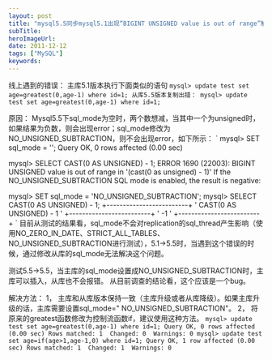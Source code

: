 ```yaml
---
layout: post 
title: "mysql5.5同步mysql5.1出现“BIGINT UNSIGNED value is out of range”解决方法"
subTitle: 
heroImageUrl: 
date: 2011-12-12
tags: ["MySQL"]
keywords: 
---
```


线上遇到的错误：
主库5.1版本执行下面类似的语句
`
mysql> update test set age=greatest(0,age-1) where id=1;
从库5.5版本复制出错：
mysql> update test set age=greatest(0,age-1) where id=1;
`

原因：
Mysql5.5下sql_mode为空时，两个数想减，当其中一个为unsigned时，如果结果为负数，则会出现error；sql_mode修改为NO_UNSIGNED_SUBTRACTION，则不会出现error，如下所示：
`
mysql> SET sql_mode = '';
Query OK, 0 rows affected (0.00 sec)

mysql> SELECT CAST(0 AS UNSIGNED) - 1;
ERROR 1690 (22003): BIGINT UNSIGNED value is out of range in '(cast(0 as unsigned) - 1)'
If the NO_UNSIGNED_SUBTRACTION SQL mode is enabled, the result is negative:

mysql> SET sql_mode = 'NO_UNSIGNED_SUBTRACTION';
mysql> SELECT CAST(0 AS UNSIGNED) - 1;
+-------------------------+
' CAST(0 AS UNSIGNED) - 1 '
+-------------------------+
'                      -1 '
+-------------------------+
 `
目前从测试的结果看，sql_mode不会对replication的sql_thread产生影响（使用NO_ZERO_IN_DATE、STRICT_ALL_TABLES、NO_UNSIGNED_SUBTRACTION进行测试），5.1->5.5时，当遇到这个错误的时候，通过修改从库的sql_mode无法解决这个问题。

测试5.5->5.5，当主库的sql_mode设置成NO_UNSIGNED_SUBTRACTION时，主库可以插入，从库也不会报错。 
从目前调查的结论看，这个应该是一个bug。

解决方法：
1，  主库和从库版本保持一致（主库升级或者从库降级）。如果主库升级的话，主库需要设置sql_mode=" NO_UNSIGNED_SUBTRACTION"。
2，  将原来的greatest函数修改为控制流函数if，建议使用这种方法。
`
mysql> update test set age=greatest(0,age-1) where id=1;
Query OK, 0 rows affected (0.00 sec)
Rows matched: 1  Changed: 0  Warnings: 0
mysql> update test set age=if(age>1,age-1,0) where id=1;
Query OK, 1 row affected (0.00 sec)
Rows matched: 1  Changed: 1  Warnings: 0
`